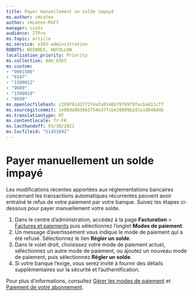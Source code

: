 ```yaml
---
title: Payer manuellement un solde impayé
ms.author: cmcatee
author: cmcatee-MSFT
manager: scotv
audience: ITPro
ms.topic: article
ms.service: o365-administration
ROBOTS: NOINDEX, NOFOLLOW
localization_priority: Priority
ms.collection: Adm_O365
ms.custom:
- "9001506"
- "9147"
- "1500012"
- "9689"
- "1500018"
- "9690"
ms.openlocfilehash: c2b9f6142772f4afa9146b79fb9797acba611cff
ms.sourcegitcommit: 1e00da0b3665f54e377cbe28809b2d1e1db4bd4b
ms.translationtype: HT
ms.contentlocale: fr-FR
ms.lasthandoff: 03/30/2021
ms.locfileid: "51451692"
---
```

# <a name="manually-pay-an-outstanding-balance"></a>Payer manuellement un solde impayé

Les modifications récentes apportées aux réglementations bancaires concernant les transactions automatiques récurrentes peuvent avoir entraîné le refus de votre paiement par votre banque. Suivez les étapes ci-dessous pour payer manuellement votre solde.

1. Dans le centre d’administration, accédez à la page **Facturation** > [Factures et paiements](https://go.microsoft.com/fwlink/p/?linkid=2018806) puis sélectionnez l’onglet **Modes de paiement**.
2. Un message d’avertissement vous indique le mode de paiement qui a été refusé. Sélectionnez le lien **Régler un solde**.
3. Dans le volet droit, choisissez votre mode de paiement actuel, sélectionnez un autre mode de paiement, ou ajoutez un nouveau mode de paiement, puis sélectionnez **Régler un solde**.
4. Si votre banque l’exige, vous serez invité à fournir des détails supplémentaires sur la sécurité et l’authentification.

Pour plus d’informations, consultez [Gérer les modes de paiement](https://docs.microsoft.com/microsoft-365/commerce/billing-and-payments/manage-payment-methods) et [Paiement de votre abonnement](https://docs.microsoft.com/microsoft-365/commerce/billing-and-payments/pay-for-your-subscription).
